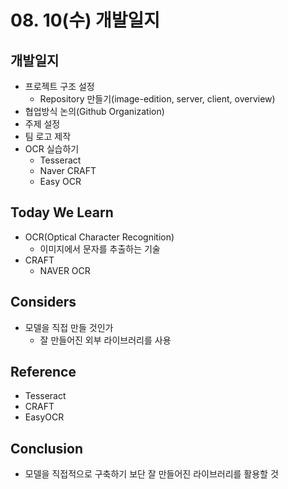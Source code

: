 # 08. 10(수) 개발일지

## 개발일지

- 프로젝트 구조 설정
  - Repository 만들기(image-edition, server, client, overview)
- 협업방식 논의(Github Organization)
- 주제 설정
- 팀 로고 제작
- OCR 실습하기
  - Tesseract
  - Naver CRAFT
  - Easy OCR

## Today We Learn

- OCR(Optical Character Recognition)
  - 이미지에서 문자를 추출하는 기술
- CRAFT
  - NAVER OCR

## Considers

- 모델을 직접 만들 것인가
  - 잘 만들어진 외부 라이브러리를 사용

## Reference

- Tesseract
- CRAFT
- EasyOCR

## Conclusion

- 모델을 직접적으로 구축하기 보단 잘 만들어진 라이브러리를 활용할 것
